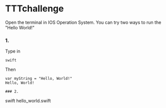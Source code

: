 # TTTchallenge

Open the terminal in IOS Operation System. You can try two ways to run the "Hello World!"
### 1.
Type in 
```
swift
```
Then
```
var myString = "Hello, World!"
Hello, World!

### 2.
```
swift hello_world.swift
```
